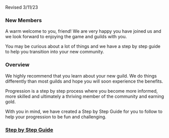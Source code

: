 Revised 3/11/23



### New Members
A warm welcome to you, friend! We are very happy you have joined us and we look forward to enjoying the game and guilds with you.

You may be curious about a lot of things and we have a step by step guide to help you transition into your new community.

### Overview

We highly recommend that you learn about your new guild.  We do things differently than most guilds and hope you will soon experience the benefits.

Progression is a step by step process where you become more informed, more skilled and ultimately a thriving member of the community and earning gold.

With you in mind, we have created a Step by Step Guide for you to follow to help your progression to be  fun and challenging.

### [Step by Step Guide](Step-by-Step-Guide)



